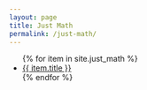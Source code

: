 ```yaml
---
layout: page
title: Just Math
permalink: /just-math/
---
```


<ul>
  {% for item in site.just_math %}
    <li><a href="{{ item.url }}">{{ item.title }}</a></li>
  {% endfor %}
</ul> 